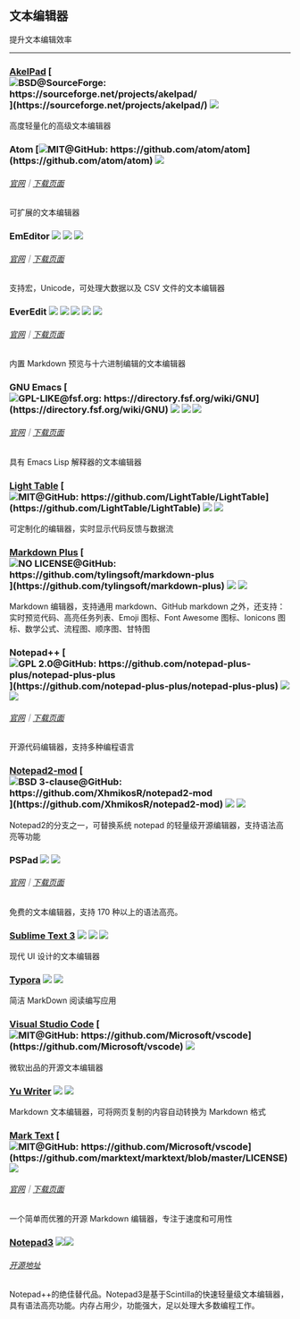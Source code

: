 ## 文本编辑器

提升文本编辑效率

---

### [AkelPad](https://sourceforge.net/projects/akelpad/) [![](../assets/open-source-icon.png "BSD@SourceForge: https://sourceforge.net/projects/akelpad/")](https://sourceforge.net/projects/akelpad/) ![](../assets/earth-globe.png)

高度轻量化的高级文本编辑器

### Atom [![](../assets/open-source-icon.png "MIT@GitHub: https://github.com/atom/atom")](https://github.com/atom/atom) ![](../assets/united-states.png)

###### [官网](https://atom.io/)｜[下载页面](https://github.com/atom/atom/releases)

可扩展的文本编辑器

### EmEditor ![](../assets/earth-globe.png) ![](../assets/usb.png) ![](../assets/multi_platform.png)

###### [官网](https://www.emeditor.com)｜[下载页面](https://www.emeditor.com/download/)

支持宏，Unicode，可处理大数据以及 CSV 文件的文本编辑器

### EverEdit ![](../assets/china.png) ![](../assets/united-states.png) ![](../assets/japan.png) ![](../assets/usb.png) ![](../assets/multi_platform.png)

###### [官网](http://www.everedit.net/)｜[下载页面](http://www.everedit.net/download)

内置 Markdown 预览与十六进制编辑的文本编辑器

### GNU Emacs [![](../assets/open-source-icon.png "GPL-LIKE@fsf.org: https://directory.fsf.org/wiki/GNU")](https://directory.fsf.org/wiki/GNU) ![](../assets/united-states.png) ![](../assets/usb.png) ![](../assets/multi_platform.png)

###### [官网](https://www.gnu.org/software/emacs/)｜[下载页面](https://www.gnu.org/software/emacs/download.html)

具有 Emacs Lisp 解释器的文本编辑器

### [Light Table](http://lighttable.com/) [![](../assets/open-source-icon.png "MIT@GitHub: https://github.com/LightTable/LightTable")](https://github.com/LightTable/LightTable) ![](../assets/earth-globe.png) ![](../assets/usb.png)

可定制化的编辑器，实时显示代码反馈与数据流

### [Markdown Plus](http://tylingsoft.com/markdown-plus/) [![](../assets/open-source-icon.png "NO LICENSE@GitHub: https://github.com/tylingsoft/markdown-plus")](https://github.com/tylingsoft/markdown-plus) ![](../assets/united-states.png) ![](../assets/multi_platform.png)

Markdown 编辑器，支持通用 markdown、GitHub markdown 之外，还支持：实时预览代码、高亮任务列表、Emoji 图标、Font Awesome 图标、Ionicons 图标、数学公式、流程图、顺序图、甘特图

### Notepad++ [![](../assets/open-source-icon.png "GPL 2.0@GitHub: https://github.com/notepad-plus-plus/notepad-plus-plus")](https://github.com/notepad-plus-plus/notepad-plus-plus) ![](../assets/earth-globe.png) ![](../assets/usb.png)

###### [官网](https://notepad-plus-plus.org/)｜[下载页面](https://notepad-plus-plus.org/download/v7.3.3.html)

开源代码编辑器，支持多种编程语言

### [Notepad2-mod](https://xhmikosr.github.io/notepad2-mod/) [![](../assets/open-source-icon.png "BSD 3-clause@GitHub: https://github.com/XhmikosR/notepad2-mod")](https://github.com/XhmikosR/notepad2-mod) ![](../assets/united-states.png) ![](../assets/usb.png)

Notepad2的分支之一，可替换系统 notepad 的轻量级开源编辑器，支持语法高亮等功能

### PSPad ![](../assets/earth-globe.png) ![](../assets/usb.png)

###### [官网](http://www.pspad.com/)｜[下载页面](http://www.pspad.com/en/download.php)

免费的文本编辑器，支持 170 种以上的语法高亮。

### [Sublime Text 3](http://www.sublimetext.com/3) ![](../assets/money.png) ![](../assets/united-states.png) ![](../assets/usb.png)

现代 UI 设计的文本编辑器

### [Typora](https://typora.io/) ![](../assets/china.png) ![](../assets/united-states.png)

简洁 MarkDown 阅读编写应用

### [Visual Studio Code](https://code.visualstudio.com/) [![](../assets/open-source-icon.png "MIT@GitHub: https://github.com/Microsoft/vscode")](https://github.com/Microsoft/vscode) ![](../assets/earth-globe.png)

微软出品的开源文本编辑器

### [Yu Writer](https://ivarptr.github.io/yu-writer.site/) ![](../assets/earth-globe.png) ![](../assets/usb.png)

Markdown 文本编辑器，可将网页复制的内容自动转换为 Markdown 格式

### [Mark Text](<https://marktext.github.io/website/>) [![](../assets/open-source-icon.png "MIT@GitHub: https://github.com/Microsoft/vscode")](https://github.com/marktext/marktext/blob/master/LICENSE) ![](../assets/earth-globe.png)

###### [官网](<https://marktext.github.io/website/>)｜[下载页面](<https://github.com/marktext/marktext/releases>)

一个简单而优雅的开源 Markdown 编辑器，专注于速度和可用性

### [Notepad3](https://github.com/rizonesoft/Notepad3) ![](D:\mxy\Documents\GitHub\Amazing-Windows-Apps\assets\open-source-icon.png)![](D:\mxy\Documents\GitHub\Amazing-Windows-Apps\assets\earth-globe.png)

###### [开源地址](https://github.com/rizonesoft/Notepad3)

Notepad++的绝佳替代品。Notepad3是基于Scintilla的快速轻量级文本编辑器，具有语法高亮功能。内存占用少，功能强大，足以处理大多数编程工作。